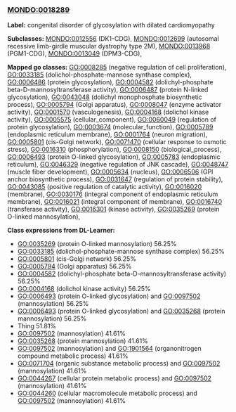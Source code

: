
### [MONDO:0018289](http://purl.obolibrary.org/obo/MONDO_0018289)
**Label:** congenital disorder of glycosylation with dilated cardiomyopathy

**Subclasses:** [MONDO:0012556](http://purl.obolibrary.org/obo/MONDO_0012556) (DK1-CDG), [MONDO:0012699](http://purl.obolibrary.org/obo/MONDO_0012699) (autosomal recessive limb-girdle muscular dystrophy type 2M), [MONDO:0013968](http://purl.obolibrary.org/obo/MONDO_0013968) (PGM1-CDG), [MONDO:0013049](http://purl.obolibrary.org/obo/MONDO_0013049) (DPM3-CDG), 

**Mapped go classes:** [GO:0008285](http://purl.obolibrary.org/obo/GO_0008285) (negative regulation of cell proliferation), [GO:0033185](http://purl.obolibrary.org/obo/GO_0033185) (dolichol-phosphate-mannose synthase complex), [GO:0006486](http://purl.obolibrary.org/obo/GO_0006486) (protein glycosylation), [GO:0004582](http://purl.obolibrary.org/obo/GO_0004582) (dolichyl-phosphate beta-D-mannosyltransferase activity), [GO:0006487](http://purl.obolibrary.org/obo/GO_0006487) (protein N-linked glycosylation), [GO:0043048](http://purl.obolibrary.org/obo/GO_0043048) (dolichyl monophosphate biosynthetic process), [GO:0005794](http://purl.obolibrary.org/obo/GO_0005794) (Golgi apparatus), [GO:0008047](http://purl.obolibrary.org/obo/GO_0008047) (enzyme activator activity), [GO:0001570](http://purl.obolibrary.org/obo/GO_0001570) (vasculogenesis), [GO:0004168](http://purl.obolibrary.org/obo/GO_0004168) (dolichol kinase activity), [GO:0005575](http://purl.obolibrary.org/obo/GO_0005575) (cellular_component), [GO:0060049](http://purl.obolibrary.org/obo/GO_0060049) (regulation of protein glycosylation), [GO:0003674](http://purl.obolibrary.org/obo/GO_0003674) (molecular_function), [GO:0005789](http://purl.obolibrary.org/obo/GO_0005789) (endoplasmic reticulum membrane), [GO:0001764](http://purl.obolibrary.org/obo/GO_0001764) (neuron migration), [GO:0005801](http://purl.obolibrary.org/obo/GO_0005801) (cis-Golgi network), [GO:0071470](http://purl.obolibrary.org/obo/GO_0071470) (cellular response to osmotic stress), [GO:0016310](http://purl.obolibrary.org/obo/GO_0016310) (phosphorylation), [GO:0008150](http://purl.obolibrary.org/obo/GO_0008150) (biological_process), [GO:0006493](http://purl.obolibrary.org/obo/GO_0006493) (protein O-linked glycosylation), [GO:0005783](http://purl.obolibrary.org/obo/GO_0005783) (endoplasmic reticulum), [GO:0046329](http://purl.obolibrary.org/obo/GO_0046329) (negative regulation of JNK cascade), [GO:0048747](http://purl.obolibrary.org/obo/GO_0048747) (muscle fiber development), [GO:0005634](http://purl.obolibrary.org/obo/GO_0005634) (nucleus), [GO:0006506](http://purl.obolibrary.org/obo/GO_0006506) (GPI anchor biosynthetic process), [GO:0031647](http://purl.obolibrary.org/obo/GO_0031647) (regulation of protein stability), [GO:0043085](http://purl.obolibrary.org/obo/GO_0043085) (positive regulation of catalytic activity), [GO:0016020](http://purl.obolibrary.org/obo/GO_0016020) (membrane), [GO:0030176](http://purl.obolibrary.org/obo/GO_0030176) (integral component of endoplasmic reticulum membrane), [GO:0016021](http://purl.obolibrary.org/obo/GO_0016021) (integral component of membrane), [GO:0016740](http://purl.obolibrary.org/obo/GO_0016740) (transferase activity), [GO:0016301](http://purl.obolibrary.org/obo/GO_0016301) (kinase activity), [GO:0035269](http://purl.obolibrary.org/obo/GO_0035269) (protein O-linked mannosylation), 

**Class expressions from DL-Learner:**

- [GO:0035269](http://purl.obolibrary.org/obo/GO_0035269) (protein O-linked mannosylation) 56.25%
- [GO:0033185](http://purl.obolibrary.org/obo/GO_0033185) (dolichol-phosphate-mannose synthase complex) 56.25%
- [GO:0005801](http://purl.obolibrary.org/obo/GO_0005801) (cis-Golgi network) 56.25%
- [GO:0005794](http://purl.obolibrary.org/obo/GO_0005794) (Golgi apparatus) 56.25%
- [GO:0004582](http://purl.obolibrary.org/obo/GO_0004582) (dolichyl-phosphate beta-D-mannosyltransferase activity) 56.25%
- [GO:0004168](http://purl.obolibrary.org/obo/GO_0004168) (dolichol kinase activity) 56.25%
- [GO:0006493](http://purl.obolibrary.org/obo/GO_0006493) (protein O-linked glycosylation) and [GO:0097502](http://purl.obolibrary.org/obo/GO_0097502) (mannosylation) 56.25%
- [GO:0006493](http://purl.obolibrary.org/obo/GO_0006493) (protein O-linked glycosylation) and [GO:0035268](http://purl.obolibrary.org/obo/GO_0035268) (protein mannosylation) 56.25%
- Thing 51.81%
- [GO:0097502](http://purl.obolibrary.org/obo/GO_0097502) (mannosylation) 41.61%
- [GO:0035268](http://purl.obolibrary.org/obo/GO_0035268) (protein mannosylation) 41.61%
- [GO:0097502](http://purl.obolibrary.org/obo/GO_0097502) (mannosylation) and [GO:1901564](http://purl.obolibrary.org/obo/GO_1901564) (organonitrogen compound metabolic process) 41.61%
- [GO:0071704](http://purl.obolibrary.org/obo/GO_0071704) (organic substance metabolic process) and [GO:0097502](http://purl.obolibrary.org/obo/GO_0097502) (mannosylation) 41.61%
- [GO:0044267](http://purl.obolibrary.org/obo/GO_0044267) (cellular protein metabolic process) and [GO:0097502](http://purl.obolibrary.org/obo/GO_0097502) (mannosylation) 41.61%
- [GO:0044260](http://purl.obolibrary.org/obo/GO_0044260) (cellular macromolecule metabolic process) and [GO:0097502](http://purl.obolibrary.org/obo/GO_0097502) (mannosylation) 41.61%


